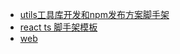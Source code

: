 - [utils工具库开发和npm发布方案脚手架](https://github.com/luoxupan/collection/tree/master/utils)
- [react ts 脚手架模板](https://github.com/luoxupan/collection/tree/master/ts-template)
- [web](https://luoxupan.github.io/img/web.png)
